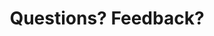 ---
title: "Questions? Feedback?"
content-type: "connect-guide"
order: 2

sections:
  - content: |
      Was anything in the docs unclear? Don't see something you're looking for? [Let us know by creating an issue]({{ site.github_issues }}){:target="new"} on the Stitch Docs GitHub repo.

      If you need help with Stitch, reach out to [Stitch Support](mailto:{{ site.support }}).
---